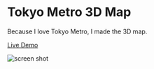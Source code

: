 Tokyo Metro 3D Map
=================

Because I love Tokyo Metro, I made the 3D map.

[Live Demo](http://xar.sh/works/metro/)

![screen shot](https://farm6.staticflickr.com/5577/14545593198_bc197f2044_b_d.jpg)

